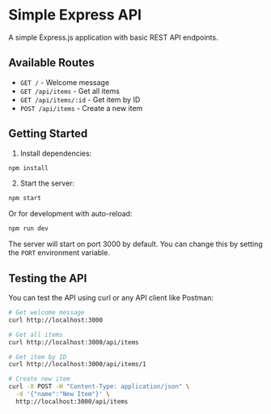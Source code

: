 # Simple Express API

A simple Express.js application with basic REST API endpoints.

## Available Routes

- `GET /` - Welcome message
- `GET /api/items` - Get all items
- `GET /api/items/:id` - Get item by ID
- `POST /api/items` - Create a new item

## Getting Started

1. Install dependencies:
```bash
npm install
```

2. Start the server:
```bash
npm start
```

Or for development with auto-reload:
```bash
npm run dev
```

The server will start on port 3000 by default. You can change this by setting the `PORT` environment variable.

## Testing the API

You can test the API using curl or any API client like Postman:

```bash
# Get welcome message
curl http://localhost:3000

# Get all items
curl http://localhost:3000/api/items

# Get item by ID
curl http://localhost:3000/api/items/1

# Create new item
curl -X POST -H "Content-Type: application/json" \
  -d '{"name":"New Item"}' \
  http://localhost:3000/api/items
``` 